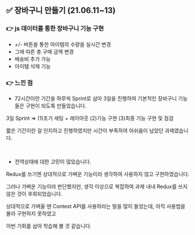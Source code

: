 ## ✅ 장바구니 만들기 (21.06.11~13)

### 👉 js 데이터를 통한 장바구니 기능 구현

- +/- 버튼을 통한 아이템의 수량을 실시간 변경 
- 그에 따른 총 구매 금액 변경
- 배송비 추가 가능
- 아이템 삭제 기능

### 👉 느낀 점


- 72시간이란 기간을 하루씩 Sprint로 삼아 3일을 진행하여 기본적인 장바구니 기능들은 구현이 되도록 만들었습니다.

3일 Sprint => (1)초기 세팅 + 레이아웃 (2)기능 구현 (3)최종 기능 구현 및 점검 

짧은 기간이란 걸 인지하고 진행하였지만 시간이 부족하여 아쉬움이 남았던 과제였습니다.

<br />

- 전역상태에 대한 고민이 많았습니다. 

Redux를 쓰기엔 상대적으로 가벼운 기능이라 생각하여 사용하지 않고 구현하였습니다.

그러나 가벼운 기능이라 판단했지만, 생각 이상으로 복잡하여 과제 내내 Redux를 쓰지 않은 것이 후회되었습니다.

상대적으로 가벼울 땐 Context API를 사용하라는 말을 많이 들었는데, 아직 사용법을 몰라 구현하지 못하였고

이번 기회를 삼아 학습해 볼 것 같습니다.

